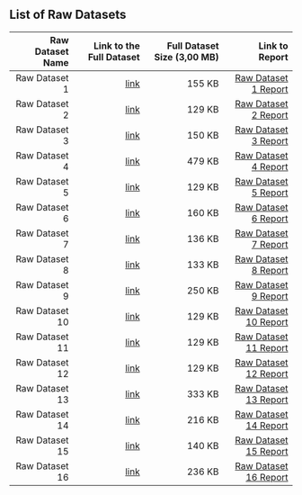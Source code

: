 ## List of Raw Datasets


| Raw Dataset Name | Link to the Full Dataset   | Full Dataset Size (3,00 MB)  | Link to Report |
| ---:| ---: | ---: | ---: |
| Raw Dataset 1 | [link]("\Azure-TDSP-ProjectTemplate-master\Sample_Data\Raw\Normograma\Decreto_537_de_2020.pdf") | 155 KB | [Raw Dataset 1 Report]("\Azure-TDSP-ProjectTemplate-master\Sample_Data\Processed\Normogramatxt\Decreto_537_de_2020.txt")|
| Raw Dataset 2 | [link]("\Azure-TDSP-ProjectTemplate-master\Sample_Data\Raw\Normograma\Decreto_626_de_2001.pdf") | 129 KB | [Raw Dataset 2 Report]("\Azure-TDSP-ProjectTemplate-master\Sample_Data\Processed\Normogramatxt\Decreto_626_de_2001.txt")|
| Raw Dataset 3 | [link]("\Azure-TDSP-ProjectTemplate-master\Sample_Data\Raw\Normograma\Decreto_679_de_1994.pdf") | 150 KB | [Raw Dataset 3 Report]("\Azure-TDSP-ProjectTemplate-master\Sample_Data\Processed\Normogramatxt\Decreto_679_de_1994.txt")|
| Raw Dataset 4 | [link]("\Azure-TDSP-ProjectTemplate-master\Sample_Data\Raw\Normograma\Decreto_734_de_2012.pdf") | 479 KB | [Raw Dataset 4 Report]("\Azure-TDSP-ProjectTemplate-master\Sample_Data\Processed\Normogramatxt\Decreto_734_de_2012.txt")|
| Raw Dataset 5 | [link]("\Azure-TDSP-ProjectTemplate-master\Sample_Data\Raw\Normograma\Decreto_959_de_2006.pdf") | 129 KB | [Raw Dataset 5 Report]("\Azure-TDSP-ProjectTemplate-master\Sample_Data\Processed\Normogramatxt\Decreto_959_de_2006.txt")|
| Raw Dataset 6 | [link]("\Azure-TDSP-ProjectTemplate-master\Sample_Data\Raw\Normograma\Decreto_2170_de_2002.pdf")| 160 KB | [Raw Dataset 6 Report]("\Azure-TDSP-ProjectTemplate-master\Sample_Data\Processed\Normogramatxt\Decreto_2170_de_2002.txt")|
| Raw Dataset 7 | [link]("\Azure-TDSP-ProjectTemplate-master\Sample_Data\Raw\Normograma\Decreto_2434_de_2006.pdf")| 136 KB | [Raw Dataset 7 Report]("\Azure-TDSP-ProjectTemplate-master\Sample_Data\Processed\Normogramatxt\Decreto_2434_de_2006.txt")|
| Raw Dataset 8 | [link]("\Azure-TDSP-ProjectTemplate-master\Sample_Data\Raw\Normograma\Decreto_2473_de_2010.pdf")| 133 KB | [Raw Dataset 8 Report]("\Azure-TDSP-ProjectTemplate-master\Sample_Data\Processed\Normogramatxt\Decreto_2473_de_2010.txt")|
| Raw Dataset 9 | [link]("\Azure-TDSP-ProjectTemplate-master\Sample_Data\Raw\Normograma\Decreto_2474_de_2008.pdf")| 250 KB | [Raw Dataset 9 Report]("\Azure-TDSP-ProjectTemplate-master\Sample_Data\Processed\Normogramatxt\Decreto_2474_de_2008.txt")|
| Raw Dataset 10 | [link]("\Azure-TDSP-ProjectTemplate-master\Sample_Data\Raw\Normograma\Decreto_3629_de_2004.pdf") | 129 KB | [Raw Dataset 10 Report]("\Azure-TDSP-ProjectTemplate-master\Sample_Data\Processed\Normogramatxt\Decreto_3629_de_2004.txt")|
| Raw Dataset 11 | [link]("\Azure-TDSP-ProjectTemplate-master\Sample_Data\Raw\Normograma\Decreto_3740_de_2004.pdf") | 129 KB | [Raw Dataset 11 Report]("\Azure-TDSP-ProjectTemplate-master\Sample_Data\Processed\Normogramatxt\Decreto_3740_de_2004.txt")|
| Raw Dataset 12 | [link]("\Azure-TDSP-ProjectTemplate-master\Sample_Data\Raw\Normograma\Decreto_4375_de_2006.pdf") | 129 KB | [Raw Dataset 12 Report]("\Azure-TDSP-ProjectTemplate-master\Sample_Data\Processed\Normogramatxt\Decreto_4375_de_2006.txt")|
| Raw Dataset 13 | [link]("\Azure-TDSP-ProjectTemplate-master\Sample_Data\Raw\Normograma\Ley_80_de_1993.pdf") | 333 KB | [Raw Dataset 13 Report]("\Azure-TDSP-ProjectTemplate-master\Sample_Data\Processed\Normogramatxt\Ley_80_de_1993.txt")|
| Raw Dataset 14 | [link]("\Azure-TDSP-ProjectTemplate-master\Sample_Data\Raw\Normograma\Ley_1150_de_2007.pdf") | 216 KB | [Raw Dataset 14 Report]("\Azure-TDSP-ProjectTemplate-master\Sample_Data\Processed\Normogramatxt\Ley_1150_de_2007.txt")|
| Raw Dataset 15 | [link]("\Azure-TDSP-ProjectTemplate-master\Sample_Data\Raw\Normograma\Ley_2160_de_2021.pdf") | 140 KB | [Raw Dataset 15 Report]("\Azure-TDSP-ProjectTemplate-master\Sample_Data\Processed\Normogramatxt\Ley_2160_de_2021.txt")|
| Raw Dataset 16 | [link]("\Azure-TDSP-ProjectTemplate-master\Sample_Data\Raw\Normograma\Ley_2195_de_2022.pdf") | 236 KB | [Raw Dataset 16 Report]("\Azure-TDSP-ProjectTemplate-master\Sample_Data\Processed\Normogramatxt\Ley_2195_de_2022.txt")|


